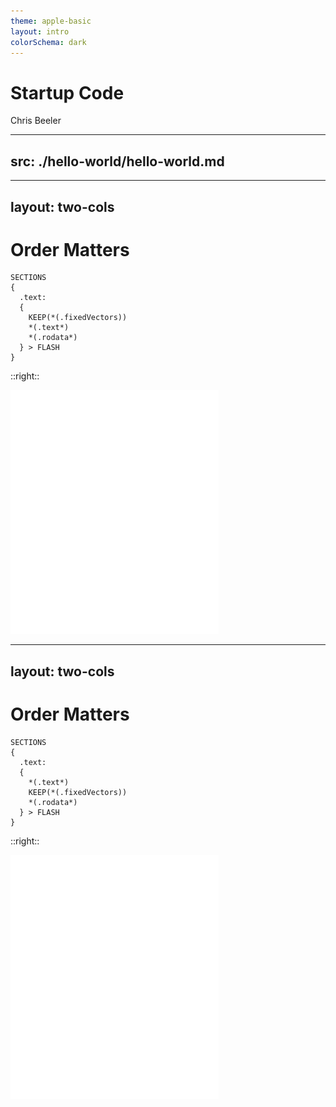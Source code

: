 ```yaml
---
theme: apple-basic
layout: intro
colorSchema: dark
---
```


# Startup Code
Chris Beeler

---
src: ./hello-world/hello-world.md
---

---
layout: two-cols
---

# Order Matters

```ld
SECTIONS
{
  .text:
  {
    KEEP(*(.fixedVectors))
    *(.text*)
    *(.rodata*)
  } > FLASH
}
```

::right::

![center](assets/linker-order-matters/diagram.png)

---
layout: two-cols
---

# Order Matters

```ld
SECTIONS
{
  .text:
  {
    *(.text*)
    KEEP(*(.fixedVectors))
    *(.rodata*)
  } > FLASH
}
```

::right::

![center](assets/linker-order-matters/fixedVectorsMiddle.png)
